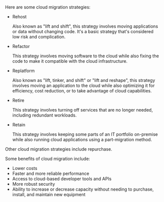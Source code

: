 
Here are some cloud migration strategies:

- Rehost
    
    Also known as "lift and shift", this strategy involves moving applications or data without changing code. It's a basic strategy that's considered low risk and complication.
    
- Refactor
    
    This strategy involves moving software to the cloud while also fixing the code to make it compatible with the cloud infrastructure.
    
- Replatform
    
    Also known as "lift, tinker, and shift" or "lift and reshape", this strategy involves moving an application to the cloud while also optimizing it for efficiency, cost reduction, or to take advantage of cloud capabilities.
    
- Retire
    
    This strategy involves turning off services that are no longer needed, including redundant workloads.
    
- Retain
    
    This strategy involves keeping some parts of an IT portfolio on-premise while also running cloud applications using a part-migration method. 
    

Other cloud migration strategies include repurchase.

Some benefits of cloud migration include:

- Lower costs
- Faster and more reliable performance
- Access to cloud-based developer tools and APIs
- More robust security
- Ability to increase or decrease capacity without needing to purchase, install, and maintain new equipment
